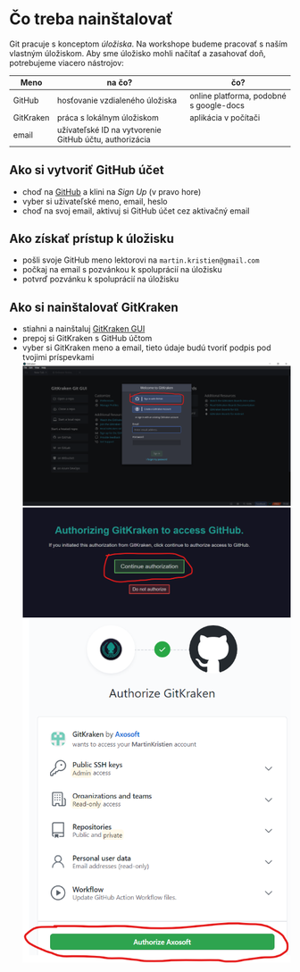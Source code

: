 # Čo treba nainštalovať
Git pracuje s konceptom *úložiska*.
Na workshope budeme pracovať s naším vlastným úložiskom.
Aby sme úložisko mohli načítať a zasahovať doň, potrebujeme viacero nástrojov:

|Meno     |na čo?|čo?|
|-|-|-|
|GitHub   |hosťovanie vzdialeného úložiska|online platforma, podobné s google-docs|
|GitKraken|práca s lokálnym úložiskom|aplikácia v počítači|
|email    |užívateľské ID na vytvorenie GitHub účtu, authorizácia|

## Ako si vytvoriť GitHub účet
- choď na [GitHub](https://github.com/) a klini na *Sign Up* (v pravo hore)
- vyber si uživateľské meno, email, heslo
- choď na svoj email, aktivuj si GitHub účet cez aktivačný email

## Ako získať prístup k úložisku
- pošli svoje GitHub meno lektorovi na `martin.kristien@gmail.com`
- počkaj na email s pozvánkou k spoluprácií na úložisku
- potvrď pozvánku k spoluprácií na úložisku

## Ako si nainštalovať GitKraken
- stiahni a nainštaluj [GitKraken GUI](https://www.gitkraken.com/)
- prepoj si GitKraken s GitHub účtom
- vyber si GitKraken meno a email, tieto údaje budú tvoriť podpis pod tvojimi príspevkami
![cdsa](../images/gitkraken_login.png)
![cdsa](../images/gitkraken_login_2.png)
![cdsa](../images/gitkraken_login_3.png)
